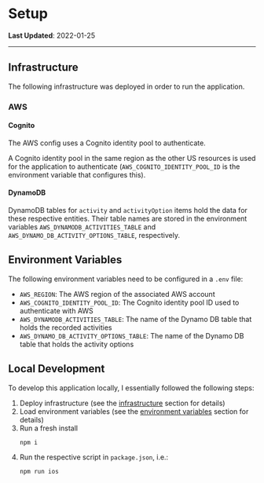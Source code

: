 # Setup

**Last Updated**: 2022-01-25

---

## Infrastructure

The following infrastructure was deployed in order to run the application.

### AWS

#### Cognito

The AWS config uses a Cognito identity pool to authenticate.

A Cognito identity pool in the same region as the other US resources is used for the application to authenticate (`AWS_COGNITO_IDENTITY_POOL_ID` is the environment variable that configures this).

#### DynamoDB

DynamoDB tables for `activity` and `activityOption` items hold the data for these respective entities. Their table names are stored in the environment variables `AWS_DYNAMODB_ACTIVITIES_TABLE` and `AWS_DYNAMO_DB_ACTIVITY_OPTIONS_TABLE`, respectively.

## Environment Variables

The following environment variables need to be configured in a `.env` file:

- `AWS_REGION`: The AWS region of the associated AWS account 
- `AWS_COGNITO_IDENTITY_POOL_ID`: The Cognito identity pool ID used to authenticate with AWS 
- `AWS_DYNAMODB_ACTIVITIES_TABLE`: The name of the Dynamo DB table that holds the recorded activities 
- `AWS_DYNAMO_DB_ACTIVITY_OPTIONS_TABLE`: The name of the Dynamo DB table that holds the activity options

## Local Development

To develop this application locally, I essentially followed the following steps:
 1. Deploy infrastructure (see the [infrastructure](#infrastructure) section for details)
 2. Load environment variables (see the [environment variables](#environment-variables) section for details)
 3. Run a fresh install
    ```shell
    npm i
    ```
 4. Run the respective script in `package.json`, i.e.:
    ```shell
    npm run ios
    ```
